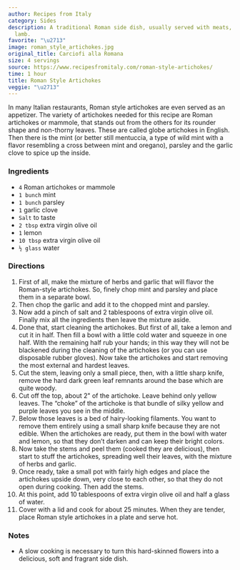 ```yaml
---
author: Recipes from Italy
category: Sides
description: A traditional Roman side dish, usually served with meats, especially
  lamb.
favorite: "\u2713"
image: roman_style_artichokes.jpg
original_title: Carciofi alla Romana
size: 4 servings
source: https://www.recipesfromitaly.com/roman-style-artichokes/
time: 1 hour
title: Roman Style Artichokes
veggie: "\u2713"
---
```


In many Italian restaurants, Roman style artichokes are even served as an appetizer. The variety of artichokes needed for this recipe are Roman artichokes or mammole, that stands out from the others for its rounder shape and non-thorny leaves. These are called globe artichokes in English. Then there is the mint (or better still mentuccia, a type of wild mint with a flavor resembling a cross between mint and oregano), parsley and the garlic clove to spice up the inside.

### Ingredients

* `4` Roman artichokes or mammole
* `1 bunch` mint
* `1 bunch` parsley
* `1` garlic clove
* `Salt` to taste
* `2 tbsp` extra virgin olive oil
* `1` lemon
* `10 tbsp` extra virgin olive oil
* `½ glass` water

### Directions

1. First of all, make the mixture of herbs and garlic that will flavor the Roman-style artichokes. So, finely chop mint and parsley and place them in a separate bowl.
2. Then chop the garlic and add it to the chopped mint and parsley.
3. Now add a pinch of salt and 2 tablespoons of extra virgin olive oil. Finally mix all the ingredients then leave the mixture aside.
4. Done that, start cleaning the artichokes. But first of all, take a lemon and cut it in half. Then fill a bowl with a little cold water and squeeze in one half. With the remaining half rub your hands; in this way they will not be blackened during the cleaning of the artichokes (or you can use disposable rubber gloves). Now take the artichokes and start removing the most external and hardest leaves.
5. Cut the stem, leaving only a small piece, then, with a little sharp knife, remove the hard dark green leaf remnants around the base which are quite woody.
6. Cut off the top, about 2" of the artichoke. Leave behind only yellow leaves. The “choke” of the artichoke is that bundle of silky yellow and purple leaves you see in the middle.
7. Below those leaves is a bed of hairy-looking filaments. You want to remove them entirely using a small sharp knife because they are not edible. When the artichokes are ready, put them in the bowl with water and lemon, so that they don’t darken and can keep their bright colors.
8. Now take the stems and peel them (cooked they are delicious), then start to stuff the artichokes, spreading well their leaves, with the mixture of herbs and garlic.
9. Once ready, take a small pot with fairly high edges and place the artichokes upside down, very close to each other, so that they do not open during cooking. Then add the stems.
10. At this point, add 10 tablespoons of extra virgin olive oil and half a glass of water.
11. Cover with a lid and cook for about 25 minutes. When they are tender, place Roman style artichokes in a plate and serve hot.

### Notes

- A slow cooking is necessary to turn this hard-skinned flowers into a delicious, soft and fragrant side dish.